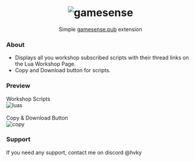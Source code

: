 <div align="center">
  
  # ![gamesense](https://i.imgur.com/aRXLYlC.png)
  Simple [gamesense.pub](https://gamesense.pub) extension

</div>

### About
* Displays all you workshop subscribed scripts with their thread links on the Lua Workshop Page.
* Copy and Download button for scripts.

### Preview
Workshop Scripts
<br>
![luas](https://i.imgur.com/SXseDk6.jpg)
<br><br>
Copy & Download Button
<br>
![copy](https://i.imgur.com/1bdsrK1.png)

### Support
If you need any support, contact me on discord @hvky
